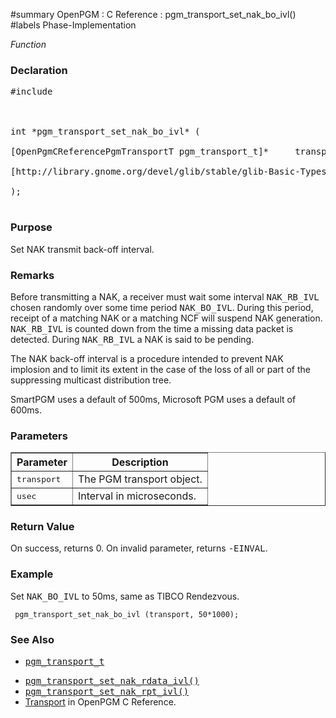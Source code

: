 ﻿#summary OpenPGM : C Reference : pgm\_transport\_set\_nak\_bo\_ivl()
#labels Phase-Implementation

_Function_
### Declaration ###
<pre>
#include <pgm/pgm.h><br>
<br>
int *pgm_transport_set_nak_bo_ivl* (<br>
[OpenPgmCReferencePgmTransportT pgm_transport_t]*     transport,<br>
[http://library.gnome.org/devel/glib/stable/glib-Basic-Types.html#guint guint]                usec<br>
);<br>
</pre>

### Purpose ###
Set NAK transmit back-off interval.

### Remarks ###
Before transmitting a NAK, a receiver must wait some interval <tt>NAK_RB_IVL</tt> chosen randomly over some time period <tt>NAK_BO_IVL</tt>.  During this period, receipt of a matching NAK or a matching NCF will suspend NAK generation.  <tt>NAK_RB_IVL</tt> is counted down from the time a missing data packet is detected.  During <tt>NAK_RB_IVL</tt> a NAK is said to be pending.

The NAK back-off interval is a procedure intended to prevent NAK implosion and to limit its extent in the case of the loss of all or part of the suppressing multicast distribution tree.

SmartPGM uses a default of 500ms, Microsoft PGM uses a default of 600ms.

### Parameters ###
<table cellpadding='5' border='1' cellspacing='0'>
<tr>
<th>Parameter</th>
<th>Description</th>
</tr>
<tr>
<td><tt>transport</tt></td>
<td>The PGM transport object.</td>
</tr><tr>
<td><tt>usec</tt></td>
<td>Interval in microseconds.</td>
</tr>
</table>


### Return Value ###
On success, returns 0.  On invalid parameter, returns <tt>-EINVAL</tt>.

### Example ###
Set <tt>NAK_BO_IVL</tt> to 50ms, same as TIBCO Rendezvous.

```
 pgm_transport_set_nak_bo_ivl (transport, 50*1000);
```

### See Also ###
  * <tt><a href='OpenPgmCReferencePgmTransportT.md'>pgm_transport_t</a></tt><br>
<ul><li><tt><a href='OpenPgmCReferencePgmTransportSetNakRdataIvl.md'>pgm_transport_set_nak_rdata_ivl()</a></tt><br>
</li><li><tt><a href='OpenPgmCReferencePgmTransportSetNakRptIvl.md'>pgm_transport_set_nak_rpt_ivl()</a></tt><br>
</li><li><a href='OpenPgmCReferenceTransport.md'>Transport</a> in OpenPGM C Reference.</li></ul>
